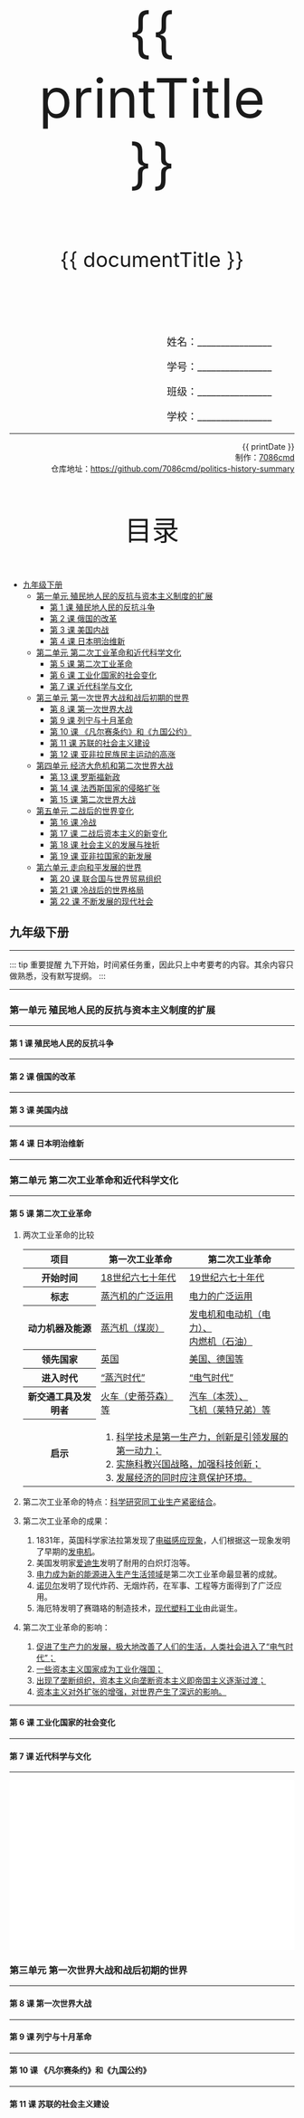 
  <style>
  #title {
    padding-top: 40%;
    font-size: 96px;
  }

  #subtitle {
    font-size: 36px;
    padding-top: 18%;
  }

  #ending {
    padding-top: 60%;
    font-size: 48px;
    padding-bottom: 12%;
  }

  .center {
    text-align: center;
  }
  .right {
    text-align: right;
  }

  #inform {
    padding-right: 8%;
    font-size: 18px;
  }

  #allinform {
    padding-top: 18%;
  }

  .topic {
    padding-top: 12%;
    padding-bottom: 8%;
    font-size: 48px;
  }
</style>
<div class="center">
  <div id="title">{{ printTitle }}</div>
  <div id="subtitle" v-if="documentTitle !== printTitle">{{ documentTitle }}</div>
</div>
<div class="right" id="allinform">
  <p id="inform">姓名：________________</p>
  <p id="inform">学号：________________</p>
  <p id="inform">班级：________________</p>
  <p id="inform">学校：________________</p>

  <hr />
  <div>
    {{ printDate }}<br />
    制作：<a href="https://github.com/7086cmd/">7086cmd</a><br />
    仓库地址：<a href="https://github.com/7086cmd/politics-history-summary"
      >https://github.com/7086cmd/politics-history-summary</a
    >
  </div>
</div>


<div class="divider_top"></div>

<div class="divider_top"></div>

<div class="center">
  <div class="topic">目录</div>
</div>

  - [九年级下册](#九年级下册)<br>
    - [第一单元 殖民地人民的反抗与资本主义制度的扩展](#第一单元-殖民地人民的反抗与资本主义制度的扩展)<br>
      - [第 1 课 殖民地人民的反抗斗争](#第-1-课-殖民地人民的反抗斗争)<br>
      - [第 2 课 俄国的改革](#第-2-课-俄国的改革)<br>
      - [第 3 课 美国内战](#第-3-课-美国内战)<br>
      - [第 4 课 日本明治维新](#第-4-课-日本明治维新)<br>
    - [第二单元 第二次工业革命和近代科学文化](#第二单元-第二次工业革命和近代科学文化)<br>
      - [第 5 课 第二次工业革命](#第-5-课-第二次工业革命)<br>
      - [第 6 课 工业化国家的社会变化](#第-6-课-工业化国家的社会变化)<br>
      - [第 7 课 近代科学与文化](#第-7-课-近代科学与文化)<br>
    - [第三单元 第一次世界大战和战后初期的世界](#第三单元-第一次世界大战和战后初期的世界)<br>
      - [第 8 课 第一次世界大战](#第-8-课-第一次世界大战)<br>
      - [第 9 课 列宁与十月革命](#第-9-课-列宁与十月革命)<br>
      - [第 10 课 《凡尔赛条约》和《九国公约》](#第-10-课-《凡尔赛条约》和《九国公约》)<br>
      - [第 11 课 苏联的社会主义建设](#第-11-课-苏联的社会主义建设)<br>
      - [第 12 课 亚非拉民族民主运动的高涨](#第-12-课-亚非拉民族民主运动的高涨)<br>
    - [第四单元 经济大危机和第二次世界大战](#第四单元-经济大危机和第二次世界大战)<br>
      - [第 13 课 罗斯福新政](#第-13-课-罗斯福新政)<br>
      - [第 14 课 法西斯国家的侵略扩张](#第-14-课-法西斯国家的侵略扩张)<br>
      - [第 15 课 第二次世界大战](#第-15-课-第二次世界大战)<br>
    - [第五单元 二战后的世界变化](#第五单元-二战后的世界变化)<br>
      - [第 16 课 冷战](#第-16-课-冷战)<br>
      - [第 17 课 二战后资本主义的新变化](#第-17-课-二战后资本主义的新变化)<br>
      - [第 18 课 社会主义的发展与挫折](#第-18-课-社会主义的发展与挫折)<br>
      - [第 19 课 亚非拉国家的新发展](#第-19-课-亚非拉国家的新发展)<br>
    - [第六单元 走向和平发展的世界](#第六单元-走向和平发展的世界)<br>
      - [第 20 课 联合国与世界贸易组织](#第-20-课-联合国与世界贸易组织)<br>
      - [第 21 课 冷战后的世界格局](#第-21-课-冷战后的世界格局)<br>
      - [第 22 课 不断发展的现代社会](#第-22-课-不断发展的现代社会)<br>

<div class="divider_top"></div>


## 九年级下册

---

::: tip 重要提醒
九下开始，时间紧任务重，因此只上中考要考的内容。其余内容只做熟悉，没有默写提纲。
:::

---

<div class="divider"></div>

### 第一单元 殖民地人民的反抗与资本主义制度的扩展

---

#### 第 1 课 殖民地人民的反抗斗争

---

#### 第 2 课 俄国的改革

---

#### 第 3 课 美国内战

---

#### 第 4 课 日本明治维新

---

<div class="divider"></div>

### 第二单元 第二次工业革命和近代科学文化

---

#### 第 5 课 第二次工业革命

1. 两次工业革命的比较

   <table><thead><tr><th>项目</th><th>第一次工业革命</th><th>第二次工业革命</th></tr></thead><tbody><tr><th>开始时间</th><td><u>18世纪六七十年代</u></td><td><u>19世纪六七十年代</u></td></tr><tr><th>标志</th><td><u>蒸汽机的广泛运用</u></td><td><u>电力的广泛运用</u></td></tr><tr><th>动力机器及能源</th><td><u>蒸汽机（煤炭）</u></td><td><u>发电机和电动机（电力）、<br>内燃机（石油）</u></td></tr><tr><th>领先国家</th><td><u>英国</u></td><td><u>美国、德国等</u></td></tr><tr><th>进入时代</th><td><u>“蒸汽时代”</u></td><td><u>“电气时代”</u></td></tr><tr><th>新交通工具及发明者</th><td><u>火车（史蒂芬森）等</u></td><td><u>汽车（本茨）、<br>飞机（莱特兄弟）等</u></td></tr><tr><th rowspan="2">启示</th><td owspan="2" colspan="2"><ol><li><u>科学技术是第一生产力，创新是引领发展的第一动力；</u></li><li><u>实施科教兴国战略，加强科技创新；</u></li><li><u>发展经济的同时应注意保护环境。</u></li></ol></td></tr></tbody></table>

3. 第二次工业革命的特点：<u>科学研究同工业生产紧密结合</u>。
4. 第二次工业革命的成果：
    1. 1831年，英国科学家法拉第发现了<u>电磁感应现象</u>，人们根据这一现象发明了早期的<u>发电机</u>。
    2. 美国发明家<u>爱迪生</u>发明了耐用的白炽灯泡等。
    3. <u>电力成为新的能源进入生产生活领域</u>是第二次工业革命最显著的成就。
    4. <u>诺贝尔</u>发明了现代炸药、无烟炸药，在军事、工程等方面得到了广泛应用。
    5. 海厄特发明了赛璐珞的制造技术，<u>现代塑料工业</u>由此诞生。
5. 第二次工业革命的影响：
    1. <u>促进了生产力的发展，极大地改善了人们的生活，人类社会进入了“电气时代”；</u>
    2. <u>一些资本主义国家成为工业化强国；</u>
    3. <u>出现了垄断组织，资本主义向垄断资本主义即帝国主义逐渐过渡；</u>
    4. <u>资本主义对外扩张的增强，对世界产生了深远的影响。</u>

---

#### 第 6 课 工业化国家的社会变化

---

#### 第 7 课 近代科学与文化

---

<iframe src="/assets/summaries-blank/hw-7-1_9-1v1.pdf" frameborder="0" width="100%" type="application/pdf"></iframe>

<iframe src="/assets/summaries-blank/hw-7-1_9-1v2.pdf" frameborder="0" width="100%" type="application/pdf"></iframe>

<div class="divider"></div>

### 第三单元 第一次世界大战和战后初期的世界

---

#### 第 8 课 第一次世界大战

---

#### 第 9 课 列宁与十月革命

---

#### 第 10 课 《凡尔赛条约》和《九国公约》

---

#### 第 11 课 苏联的社会主义建设

---

#### 第 12 课 亚非拉民族民主运动的高涨

---

<div class="divider"></div>

### 第四单元 经济大危机和第二次世界大战

---

#### 第 13 课 罗斯福新政

---

#### 第 14 课 法西斯国家的侵略扩张

#### 第 15 课 第二次世界大战

1. 意、德、日法西斯政权的建立者依次是：<u>墨索里尼</u>、<u>希特勒</u>、<u>广田弘毅</u>。

2. 欧洲战争策源地：<u>德国</u>；<br>亚洲战争策源地：<u>日本</u>。

3. 第二次世界大战爆发的原因：

    1. 根本原因：<u>帝国主义国家之间政治经济发展的不平衡</u>；
    2. 直接原因：<u>为了应对经济危机，一些国家（德、日）建立了法西斯专政，成为战争的策源地</u>；
    3. 其他原因：<u>绥靖政策加速了第二次世界大战的全面爆发</u>。

4. 第二次世界大战的性质：<u>正义的反法西斯战争</u>。

5. 第二次世界大战能够取胜的根本原因<u>世界反法西斯同盟的建立</u>；其建立的时间是<u>1942 年 1 月</u>，标志是<u>《联合国家宣言》的签署</u>。

6. 二战全面爆发的时间和标志：<u>1939 年，德国闪击波兰</u>；<br>二战规模进一步扩大的标志：<u>1941 年，德国突袭苏联</u>；<br>二战达到最大规模的标志：<u>1941 年，日本偷袭珍珠港</u>；

7. 粉碎了德军不可战胜的神话：<u>莫斯科保卫战</u>；<br>第二次世界大战的转折点：<u>斯大林格勒保卫战</u>；<br>开辟欧洲第二战场：<u>诺曼底登陆</u>。

8. 第二次世界大战结束的时间和标志：<u>1945 年 9 月 2 日，日本正式签署投降书</u>。

9. 二战期间的两次重要会议（按时间顺序）
 <table><tbody><tr><th>会议名称</th><td><u>雅尔塔会议</u></td><td><u>波茨坦会议</u></td></tr><tr><th>时间</th><td>1945 年 2 月</td><td>1945 年 7 月</td></tr><tr><th>与会国</th><td align="center" colspan="2"><u>美、英、苏</u></td></tr><tr><th>内容</th><td><ol><li><u>消灭德国法西斯主义，战后分区占领；</u></li><li><u>战后成立联合国；</u></li><li><u>苏联承诺对日作战。</u></li></ol></td><td><u>发表了敦促日本投降的《波茨坦公告》。</u></td></tr></tbody></table>
10. 台湾及钓鱼岛属于中国领土的国际法律依据是：<u>《开罗宣言》</u>。

11. 第二次世界大战的启示

    1. <u>不忘历史，反对战争，珍爱和平；</u>
    2. <u>要建立公正合理的国际新秩序，推动构建人类命运共同体；</u>
    3. <u>发挥联合国的作用，加强国际合作。</u>

12. 第二次世界大战的影响
    1. <u>第二次世界大战是人类历史上规模空前的战争，给各国人民带来巨大灾难；</u>
    2. <u>彻底粉碎了法西斯主义和军国主义通过战争称霸世界的野心；</u>
    3. <u>彻底结束了列强通过争夺殖民地瓜分世界的历史，促进世界殖民体系的瓦解；</u>
    4. <u>对维护世界和平，促进共同发展产生了重大而深远的影响。</u>

---

<iframe src="/assets/summaries-blank/hw-11-1.pdf" frameborder="0" width="100%" type="application/pdf"></iframe>

<div class="divider"></div>

### 第五单元 二战后的世界变化

---

#### 第 16 课 冷战

1. 冷战开始的标志是<u>杜鲁门主义的出台</u>，冷战在经济上的表现<u>马歇尔计划</u>。<br>
    欧洲冷战对峙的局面基本形成的标志是<u>德国的分裂</u>。<br>
    全面冷战对峙，两极格局形成的标志是<u>北约与华约相继成立</u>。

---

#### 第 17 课 二战后资本主义的新变化

1. 大大加快欧洲一体化进程的事件是<u>欧洲联盟</u>的建立，是在<u>欧洲共同体</u>的基础上组成的，其性质是<u>经济政治共同体</u>。
2. 第三次科技革命领先的国家是<u>美国</u>，主要标志是<u>电子计算机的广泛使用</u>，推动人类社会进入<u>信息时代</u>。

---

#### 第 18 课 社会主义的发展与挫折

---

#### 第 19 课 亚非拉国家的新发展

---

<div class="divider"></div>

### 第六单元 走向和平发展的世界

---

#### 第 20 课 联合国与世界贸易组织

1. 支撑、协调世界经济和政治的两大支柱是<u>世界贸易组织</u>和<u>联合国</u>。
2. 二战中<u>雅尔塔会议</u>会议中提出建立联合国，联合国成立于<u>1945</u>年，安理会的五个常任理事国是<u>中国、法国、俄罗斯、英国、美国</u>，拥有<u>否决</u>权。
3. 联合国的地位：<u>是人类构建世界和平的成果，也是影响最大的国际组织</u>；<br>
   联合国的首要宗旨是<u>维持国际和平及安全</u>，<br>作用为<u>在维护国际和平与安全方面发挥了积极作用，使许多国家和地区避免了一些可能发生的战争</u>。
4. 经济全球化中出现的波折主要表现为<u>逆全球化</u>和<u>贸易保护主义</u>。
5. 世界贸易组织的地位：<u>是具有较大影响力的国际组织</u>；<br>
   作用：<u>促进了全球贸易和世界经济的发展</u>。

---

#### 第 21 课 冷战后的世界格局

1. 时代主题是<u>和平与发展</u>，当今世界形势发展总趋势是<u>走向缓和</u>。
2. 二战后的世界格局是<u>美、苏两极格局</u>；<br>当今世界格局是<u>世界多极化趋势</u>，<br>推动这一趋势发展的主要力量有：<u>欧盟</u>、<u>日本</u>、<u>中国</u>、<u>俄罗斯</u>、<u>广大发展中国家</u>。
3. 威胁世界和平的因素有<u>霸权主义</u>、<u>地区冲突</u>、<u>恐怖主义</u>、民族矛盾和宗教纷争。
4. 标志着广大发展中国家已经成为国际政治舞台上的一支重要力量的事件是<u>不结盟运动的兴起</u>。
5. 当今世界的基本特征：<u>经济全球化</u>、<u>世界多极化</u>、<u>社会信息化</u>、<u>文化多样化</u>。

6. 为建立国际新秩序，中国做了哪些努力？

    1. <u>主张平等互信、包容互鉴、合作共赢；</u>
    2. <u>走和平发展道路，奉行独立自主的和平外交政策；</u>
    3. <u>反对霸权主义和强权政治；</u>
    4. <u>构建人类命运共同体；</u>
    5. <u>贡献中国智慧和中国方案。</u>

7. 如何解决和平与发展问题？（中国应如何应对经济全球化？）
    1. 国际社会：
        1. <u>建立公正合理的国际政治经济新秩序，构建人类命运共同体；</u>
        2. <u>发挥联合国作用，加强经济合作。</u>
    2. 中国政府：
        1. <u>以经济为中心，大力改革开放；</u>
        2. <u>奉行独立自主的和平外交政；</u>
        3. <u>倡导建立公正合理的国际政治经济新秩序。</u>

---

#### 第 22 课 不断发展的现代社会

---

<div class="divider"></div>

<script setup>
import { ref } from "vue";

const printTitle = ref(decodeURI(new URL(location.href).pathname.split("/")[1])) ?? "政史地总资料";

const documentTitle = ref(decodeURI(new URL(location.href).pathname.split("/").filter(x => (x !== "" && x !== "print")).join(" | "))) ?? "政史地总资料";

const printDate = ref(`导出日期：${new Date().toLocaleDateString()} ${new Date().toLocaleTimeString()}`);

</script>

# 版权声明

作者: [7086cmd](https://github.com/7086cmd).<br>

<p style="font-size: 24px">
本文遵循 <code>CC BY-NC-SA 4.0</code> 协议。未经允许，请勿擅自改动、商用这些内容，并且若转载请注明出处。
</p>

<div class="center">
  <div id="ending">7086cmd's notes</div>
</div>

<div class="right">
  <p>未经作者许可禁售。</p>
</div>
